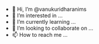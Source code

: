 - 👋 Hi, I’m @vanukuridharanims
- 👀 I’m interested in ...
- 🌱 I’m currently learning ...
- 💞️ I’m looking to collaborate on ...
- 📫 How to reach me ...

<!---
vanukuridharanims/vanukuridharanims is a ✨ special ✨ repository because its `README.md` (this file) appears on your GitHub profile.
You can click the Preview link to take a look at your changes.
--->
